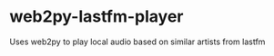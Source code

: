 web2py-lastfm-player
====================

Uses web2py to play local audio based on similar artists from lastfm
